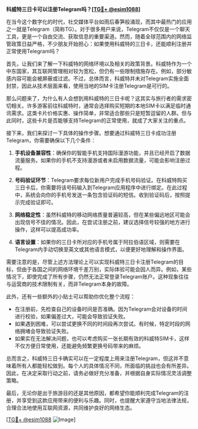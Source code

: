 **科威特三日卡可以注册Telegram吗？[[TG💪+ @esim1088](https://t.me/s/esim1088)]**

在当今这个数字化的时代，社交媒体平台如雨后春笋般涌现，而其中最热门的应用之一就是Telegram（简称TG）。对于很多用户来说，Telegram不仅仅是一个聊天工具，更是一个自由交流、获取信息的重要渠道。然而，随着全球范围内的网络监管政策日益严格，不少朋友开始担心：如果使用科威特的三日卡，还能顺利注册并正常使用Telegram吗？

首先，让我们来了解一下科威特的网络环境以及相关的政策背景。科威特作为一个中东国家，其互联网管理相对较为宽松，但仍有一些限制措施存在。例如，部分敏感内容可能会被屏蔽或过滤。不过，总体而言，科威特并未对Telegram实施全面封禁，因此从技术层面来看，使用当地的SIM卡注册Telegram是可行的。

那么问题来了，为什么有人会想到用科威特的三日卡呢？这其实与旅行者的需求密切相关。许多游客前往科威特时，通常会选择购买短期的本地SIM卡以满足临时通讯需求。这类卡片价格实惠、操作简单，非常适合那些只是短暂逗留的人群。但与此同时，这些卡片是否能够支持Telegram的正常使用，就成了大家关注的重点。

接下来，我们来探讨一下具体的操作步骤。想要通过科威特三日卡成功注册Telegram，你需要确保以下几个条件：

1. **手机设备兼容性**：确保你的智能手机支持国际漫游功能，并且已经开启了数据流量服务。如果你的手机不支持漫游或者未启用数据流量，可能会影响注册过程。

2. **号码验证环节**：Telegram要求每位新用户完成手机号码验证。在科威特购买三日卡后，你需要将该号码输入到Telegram应用程序中进行绑定。在此过程中，系统会向你的手机号发送一条包含验证码的短信。收到验证码后，按照提示完成验证即可。

3. **网络稳定性**：虽然科威特的移动网络质量普遍较高，但在某些偏远地区可能会出现信号不佳的情况。因此，在尝试注册之前，建议选择信号较强的地方进行操作，这样可以提高成功率。

4. **语言设置**：如果你的三日卡所对应的手机号属于阿拉伯语区域，则需要在Telegram内手动切换至英文或其他语言模式，以便更好地理解和操作界面。

需要注意的是，尽管上述方法理论上可以实现科威特三日卡注册Telegram的目标，但由于各国之间的网络环境千差万别，实际体验可能会因人而异。例如，某些情况下，即使完成了所有步骤，仍然无法正常登录Telegram账户。这种现象往往与运营商的技术限制有关，而非Telegram本身的故障。

此外，还有一些额外的小贴士可以帮助你优化整个流程：

- 在注册前，先检查自己的设备时间是否准确。因为Telegram会对设备的时间进行校验，如果偏差过大，可能会导致验证失败。
- 如果遇到困难，可以尝试更换不同的时间段再次尝试。有时候，特定时段的网络拥堵会导致验证失败。
- 如果实在无法解决问题，也可以考虑购买一张长期有效的科威特SIM卡，这样不仅方便日常使用，还能避免频繁更换号码带来的麻烦。

总而言之，科威特三日卡确实可以在一定程度上用来注册Telegram，但这并不意味着所有人都能轻松做到。每个人的具体情况不同，所面临的挑战也会有所差异。因此，在决定采取行动之前，请务必做好充分准备，并根据自身实际情况灵活调整策略。

最后，无论你是出于旅游目的还是其他原因，都希望你能顺利完成Telegram的注册，并享受到这款应用带来的便利与乐趣。同时，也提醒大家遵守当地法律法规，合理合法地使用互联网资源，共同维护良好的网络生态。

[[TG💪+ @esim1088](https://t.me/s/esim1088) ![Image](https://i.postimg.cc/4NQfJmqS/Snipaste-2025-05-13-00-14-12.png)]